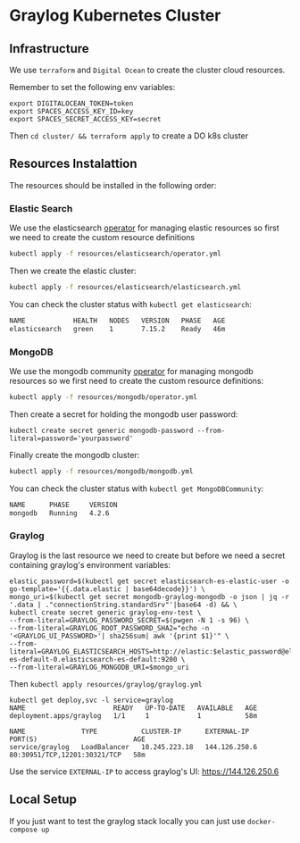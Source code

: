 # Graylog Kubernetes Cluster

## Infrastructure

We use `terraform` and `Digital Ocean` to create the cluster cloud resources.

Remember to set the following env variables:

```
export DIGITALOCEAN_TOKEN=token
export SPACES_ACCESS_KEY_ID=key
export SPACES_SECRET_ACCESS_KEY=secret
```

Then `cd cluster/ && terraform apply` to create a DO k8s cluster

## Resources Instalattion

The resources should be installed in the following order:

### Elastic Search

We use the elasticsearch [operator](https://www.elastic.co/guide/en/cloud-on-k8s/current/index.html) for managing elastic resources so first we need to create the custom resource definitions

```sh
kubectl apply -f resources/elasticsearch/operator.yml
```

Then we create the elastic cluster:

```sh
kubectl apply -f resources/elasticsearch/elasticsearch.yml
```

You can check the cluster status with `kubectl get elasticsearch`:

```sh
NAME            HEALTH   NODES   VERSION   PHASE   AGE
elasticsearch   green    1       7.15.2    Ready   46m
```


### MongoDB

We use the mongodb community [operator](https://github.com/mongodb/mongodb-kubernetes-operator) for managing mongodb resources so we first need to create the custom resource definitions:

```sh
kubectl apply -f resources/mongodb/operator.yml
```

Then create a secret for holding the mongodb user password:

```
kubectl create secret generic mongodb-password --from-literal=password='yourpassword'
```

Finally create the mongodb cluster:

```sh
kubectl apply -f resources/mongodb/mongodb.yml
```

You can check the cluster status with `kubectl get MongoDBCommunity`:

```sh
NAME      PHASE     VERSION
mongodb   Running   4.2.6
```

### Graylog

Graylog is the last resource we need to create but before we need a secret containing graylog's environment variables:

```
elastic_password=$(kubectl get secret elasticsearch-es-elastic-user -o go-template='{{.data.elastic | base64decode}}') \
mongo_uri=$(kubectl get secret mongodb-graylog-mongodb -o json | jq -r '.data | ."connectionString.standardSrv"'|base64 -d) && \
kubectl create secret generic graylog-env-test \
--from-literal=GRAYLOG_PASSWORD_SECRET=$(pwgen -N 1 -s 96) \
--from-literal=GRAYLOG_ROOT_PASSWORD_SHA2="echo -n '<GRAYLOG_UI_PASSWORD>'| sha256sum| awk '{print $1}'" \
--from-literal=GRAYLOG_ELASTICSEARCH_HOSTS=http://elastic:$elastic_password@elasticsearch-es-default-0.elasticsearch-es-default:9200 \
--from-literal=GRAYLOG_MONGODB_URI=$mongo_uri
```

Then `kubectl apply resources/graylog/graylog.yml`

```
kubectl get deploy,svc -l service=graylog
NAME                      READY   UP-TO-DATE   AVAILABLE   AGE
deployment.apps/graylog   1/1     1            1           58m

NAME              TYPE           CLUSTER-IP      EXTERNAL-IP     PORT(S)                        AGE
service/graylog   LoadBalancer   10.245.223.18   144.126.250.6   80:30951/TCP,12201:30321/TCP   58m
```

Use the service `EXTERNAL-IP` to access graylog's UI: https://144.126.250.6

## Local Setup

If you just want to test the graylog stack locally you can just use `docker-compose up`